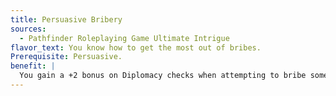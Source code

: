 ```yaml
---
title: Persuasive Bribery
sources:
  - Pathfinder Roleplaying Game Ultimate Intrigue
flavor_text: You know how to get the most out of bribes.
Prerequisite: Persuasive.
benefit: |
  You gain a +2 bonus on Diplomacy checks when attempting to bribe someone and on Diplomacy or Charisma checks to bargain with a conjured creature (such as with [*planar ally*](/spells/planar-ally/) or [*planar binding*](/spells/planar-binding/)), in addition to any bonus granted by the bribe itself. The first time someone refuses a bribe you offer, that person's attitude toward you doesn't worsen, even if the offer would normally offend the person.
---
```


